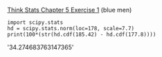 [Think Stats Chapter 5 Exercise 1](http://greenteapress.com/thinkstats2/html/thinkstats2006.html#toc50) (blue men)

>>  
```
import scipy.stats
hd = scipy.stats.norm(loc=178, scale=7.7)
print(100*(str(hd.cdf(185.42) - hd.cdf(177.8))))
```

'34.274683763147365'


